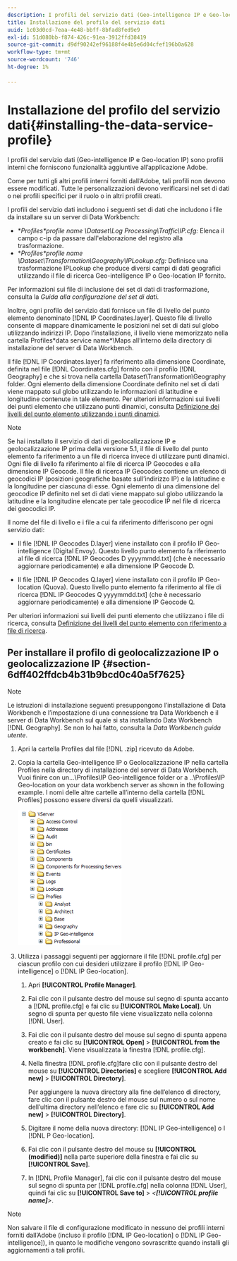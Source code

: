 ```yaml
---
description: I profili del servizio dati (Geo-intelligence IP e Geo-location IP) sono profili interni che forniscono funzionalità aggiuntive all’applicazione Adobe.
title: Installazione del profilo del servizio dati
uuid: 1c03d0cd-7eaa-4e48-bbff-8bfad8fed9e9
exl-id: 51d080bb-f874-426c-91ea-3912ffd38419
source-git-commit: d9df90242ef96188f4e4b5e6d04cfef196b0a628
workflow-type: tm+mt
source-wordcount: '746'
ht-degree: 1%

---
```


# Installazione del profilo del servizio dati{#installing-the-data-service-profile}

I profili del servizio dati (Geo-intelligence IP e Geo-location IP) sono profili interni che forniscono funzionalità aggiuntive all’applicazione Adobe.

Come per tutti gli altri profili interni forniti dall’Adobe, tali profili non devono essere modificati. Tutte le personalizzazioni devono verificarsi nel set di dati o nei profili specifici per il ruolo o in altri profili creati.

I profili del servizio dati includono i seguenti set di dati che includono i file da installare su un server di Data Workbench:

* **Profiles\*profile name *\Dataset\Log Processing\Traffic\IP.cfg:** Elenca il campo c-ip da passare dall&#39;elaborazione del registro alla trasformazione.
* **Profiles\*profile name *\Dataset\Transformation\Geography\IPLookup.cfg:** Definisce una trasformazione IPLookup che produce diversi campi di dati geografici utilizzando il file di ricerca Geo-intelligence IP o Geo-location IP fornito.

Per informazioni sui file di inclusione dei set di dati di trasformazione, consulta la *Guida alla configurazione del set di dati*.

Inoltre, ogni profilo del servizio dati fornisce un file di livello del punto elemento denominato [!DNL IP Coordinates.layer]. Questo file di livello consente di mappare dinamicamente le posizioni nel set di dati sul globo utilizzando indirizzi IP. Dopo l’installazione, il livello viene memorizzato nella cartella Profiles\*data service name*\Maps all’interno della directory di installazione del server di Data Workbench.

Il file [!DNL IP Coordinates.layer] fa riferimento alla dimensione Coordinate, definita nel file [!DNL Coordinates.cfg] fornito con il profilo [!DNL Geography] e che si trova nella cartella Dataset\Transformation\Geography folder. Ogni elemento della dimensione Coordinate definito nel set di dati viene mappato sul globo utilizzando le informazioni di latitudine e longitudine contenute in tale elemento. Per ulteriori informazioni sui livelli dei punti elemento che utilizzano punti dinamici, consulta [Definizione dei livelli del punto elemento utilizzando i punti dinamici](../../../../home/c-geo-oview/c-wk-img-lyrs/c-elmt-pt-lyrs/c-elmt-pt-lyrs-ref-lkp-files/c-elmt-pt-lyr-file-frmt/c-dyn-pts.md#concept-77ae65bedc3f465489bc135ae7e3c2f3).

>[!NOTE]
>
>Se hai installato il servizio di dati di geolocalizzazione IP e geolocalizzazione IP prima della versione 5.1, il file di livello del punto elemento fa riferimento a un file di ricerca invece di utilizzare punti dinamici. Ogni file di livello fa riferimento al file di ricerca IP Geocodes e alla dimensione IP Geocode. Il file di ricerca IP Geocodes contiene un elenco di geocodici IP (posizioni geografiche basate sull’indirizzo IP) e la latitudine e la longitudine per ciascuna di esse. Ogni elemento di una dimensione del geocodice IP definito nel set di dati viene mappato sul globo utilizzando la latitudine e la longitudine elencate per tale geocodice IP nel file di ricerca dei geocodici IP.

Il nome del file di livello e i file a cui fa riferimento differiscono per ogni servizio dati:

* Il file [!DNL IP Geocodes D.layer] viene installato con il profilo IP Geo-intelligence (Digital Envoy). Questo livello punto elemento fa riferimento al file di ricerca [!DNL IP Geocodes D yyyymmdd.txt] (che è necessario aggiornare periodicamente) e alla dimensione IP Geocode D.

* Il file [!DNL IP Geocodes Q.layer] viene installato con il profilo IP Geo-location (Quova). Questo livello punto elemento fa riferimento al file di ricerca [!DNL IP Geocodes Q yyyymmdd.txt] (che è necessario aggiornare periodicamente) e alla dimensione IP Geocode Q.

Per ulteriori informazioni sui livelli dei punti elemento che utilizzano i file di ricerca, consulta [Definizione dei livelli del punto elemento con riferimento a file di ricerca](../../../../home/c-geo-oview/c-wk-img-lyrs/c-elmt-pt-lyrs/c-elmt-pt-lyrs-ref-lkp-files/c-elmt-pt-lyrs-ref-lkp-files.md#concept-c40bd0890a984112bce831b596827f0f).

## Per installare il profilo di geolocalizzazione IP o geolocalizzazione IP {#section-6dff402ffdcb4b31b9bcd0c40a5f7625}

>[!NOTE]
>
>Le istruzioni di installazione seguenti presuppongono l’installazione di Data Workbench e l’impostazione di una connessione tra Data Workbench e il server di Data Workbench sul quale si sta installando Data Workbench [!DNL Geography]. Se non lo hai fatto, consulta la *Data Workbench guida utente*.

1. Apri la cartella Profiles dal file [!DNL .zip] ricevuto da Adobe.
1. Copia la cartella Geo-intelligence IP o Geolocalizzazione IP nella cartella Profiles nella directory di installazione del server di Data Workbench. Vuoi finire con un...\Profiles\IP Geo-intelligence folder or a ..\Profiles\IP Geo-location on your data workbench server as shown in the following example. I nomi delle altre cartelle all’interno della cartella [!DNL Profiles] possono essere diversi da quelli visualizzati.

   ![](assets/Geo_installProfiles_dirIP.png)

1. Utilizza i passaggi seguenti per aggiornare il file [!DNL profile.cfg] per ciascun profilo con cui desideri utilizzare il profilo [!DNL IP Geo-intelligence] o [!DNL IP Geo-location].

   1. Apri **[!UICONTROL Profile Manager]**.
   1. Fai clic con il pulsante destro del mouse sul segno di spunta accanto a [!DNL profile.cfg] e fai clic su **[!UICONTROL Make Local]**. Un segno di spunta per questo file viene visualizzato nella colonna [!DNL User].

   1. Fai clic con il pulsante destro del mouse sul segno di spunta appena creato e fai clic su **[!UICONTROL Open]** > **[!UICONTROL from the workbench]**. Viene visualizzata la finestra [!DNL profile.cfg].

   1. Nella finestra [!DNL profile.cfg]fare clic con il pulsante destro del mouse su **[!UICONTROL Directories]** e scegliere **[!UICONTROL Add new]** > **[!UICONTROL Directory]**.

      Per aggiungere la nuova directory alla fine dell’elenco di directory, fare clic con il pulsante destro del mouse sul numero o sul nome dell’ultima directory nell’elenco e fare clic su **[!UICONTROL Add new]** > **[!UICONTROL Directory]**.

   1. Digitare il nome della nuova directory: [!DNL IP Geo-intelligence] o I [!DNL P Geo-location].

   1. Fai clic con il pulsante destro del mouse su **[!UICONTROL (modified)]** nella parte superiore della finestra e fai clic su **[!UICONTROL Save]**.

   1. In [!DNL Profile Manager], fai clic con il pulsante destro del mouse sul segno di spunta per [!DNL profile.cfg] nella colonna [!DNL User], quindi fai clic su **[!UICONTROL Save to]** > *&lt;**[!UICONTROL profile name]**>*.

>[!NOTE]
>
>Non salvare il file di configurazione modificato in nessuno dei profili interni forniti dall’Adobe (incluso il profilo [!DNL IP Geo-location] o [!DNL IP Geo-intelligence]), in quanto le modifiche vengono sovrascritte quando installi gli aggiornamenti a tali profili.
